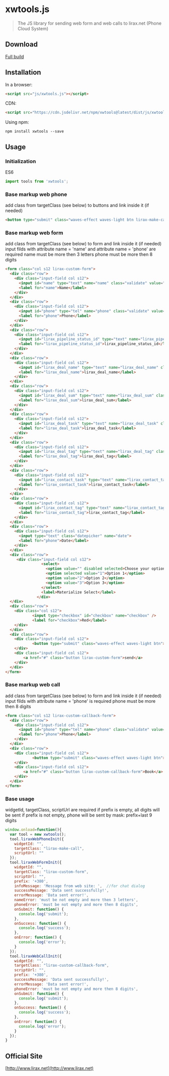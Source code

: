 # xwtools.js

> The JS library for sending web form and web calls to lirax.net (Phone Cloud System)


## Download

[Full build](https://cdn.jsdelivr.net/npm/xwtools@latest/dist/js/xwtools.js)


## Installation

In a browser:
```html
<script src="js/xwtools.js"></script>
```

CDN:
```html
<script src="https://cdn.jsdelivr.net/npm/xwtools@latest/dist/js/xwtools.js"></script>
```

Using npm:
```shell
npm install xwtools --save
```

## Usage

### Initialization

ES6 
```js
import tools from 'xwtools';
```

### Base markup web phone
add class from targetClass (see below) to buttons and link inside it (if needed)

```html
<button type="submit" class="waves-effect waves-light btn lirax-make-call">Make Call</button>
```

### Base markup web form
add class from targetClass (see below) to form and link inside it (if needed)
input filds with attribute name = 'name' and attribute name = 'phone' are required
name must be more then 3 letters
phone must be more then 8 digits

```html
<form class="col s12 lirax-custom-form">
  <div class="row">
    <div class="input-field col s12">
      <input id="name" type="text" name="name" class="validate" value="">
      <label for="name">Name</label>
    </div>
  </div>
  <div class="row">
    <div class="input-field col s12">
      <input id="phone" type="tel" name="phone" class="validate" value="">
      <label for="phone">Phone</label>
    </div>
  </div>
  <div class="row">
    <div class="input-field col s12">
      <input id="lirax_pipeline_status_id" type="text" name="lirax_pipeline_status_id" class="validate" value="">
      <label for="lirax_pipeline_status_id">lirax_pipeline_status_id</label>
    </div>
  </div>
  <div class="row">
    <div class="input-field col s12">
      <input id="lirax_deal_name" type="text" name="lirax_deal_name" class="validate" value="">
      <label for="lirax_deal_name">lirax_deal_name</label>
    </div>
  </div>
  <div class="row">
    <div class="input-field col s12">
      <input id="lirax_deal_sum" type="text" name="lirax_deal_sum" class="validate" value="">
      <label for="lirax_deal_sum">lirax_deal_sum</label>
    </div>
  </div>
  <div class="row">
    <div class="input-field col s12">
      <input id="lirax_deal_task" type="text" name="lirax_deal_task" class="validate" value="">
      <label for="lirax_deal_task">lirax_deal_task</label>
    </div>
  </div>
  <div class="row">
    <div class="input-field col s12">
      <input id="lirax_deal_tag" type="text" name="lirax_deal_tag" class="validate" value="">
      <label for="lirax_deal_tag">lirax_deal_tag</label>
    </div>
  </div>
  <div class="row">
    <div class="input-field col s12">
      <input id="lirax_contact_task" type="text" name="lirax_contact_task" class="validate" value="">
      <label for="lirax_contact_task">lirax_contact_task</label>
    </div>
  </div>
  <div class="row">
    <div class="input-field col s12">
      <input id="lirax_contact_tag" type="text" name="lirax_contact_tag" class="validate" value="">
      <label for="lirax_contact_tag">lirax_contact_tag</label>
    </div>
  </div>
  <div class="row">
    <div class="input-field col s12">
      <input type="text" class="datepicker" name="date">
      <label for="phone">Date</label>
    </div>
  </div>
  <div class="row">
     <div class="input-field col s12">
                <select>
                  <option value="" disabled selected>Choose your option</option>
                  <option selected value="1">Option 1</option>
                  <option value="2">Option 2</option>
                  <option value="3">Option 3</option>
                </select>
                <label>Materialize Select</label>
              </div>
  </div>
  <div class="row">
    <div class="col s12">
            <input type="checkbox" id="checkbox" name="checkbox" />
            <label for="checkbox">Red</label>
    </div>
  </div>
  <div class="row">
    <div class="input-field col s12">
            <button type="submit" class="waves-effect waves-light btn"><i class="material-icons left">send</i>Send</button>
    </div>
    <div class="input-field col s12">
        <a href="#" class="button lirax-custom-form">send</a>
    </div>
  </div>
</form>
```
### Base markup web call
add class from targetClass (see below) to form and link inside it (if needed)
input filds with attribute name = 'phone' is required
phone must be more then 8 digits

```html
<form class="col s12 lirax-custom-callback-form">
  <div class="row">
    <div class="input-field col s12">
      <input id="phone" type="tel" name="phone" class="validate" value="">
      <label for="phone">Phone</label>
    </div>
  </div>
  <div class="row">
    <div class="input-field col s12">
            <button type="submit" class="waves-effect waves-light btn"><i class="material-icons left">send</i>Book the call</button>
    </div>
    <div class="input-field col s12">
        <a href="#" class="button lirax-custom-callback-form">Book</a>
    </div>
  </div>
</form>
```

### Base usage
widgetId, targetClass, scriptUrl are required
if prefix is empty, all digits will be sent
if prefix is not empty, phone will be sent by mask: prefix+last 9 digits

```js
window.onload=function(){
  var tool = new xwtools();  
  tool.liraxWebPhoneInit({
    widgetId: "",
    targetClass: "lirax-make-call",
    scriptUrl: ""
  });
  tool.liraxWebFormInit({
    widgetId: "",
    targetClass: "lirax-custom-form",
    scriptUrl: "",
    prefix: '+380',
    infoMessage: 'Message from web site: ',  //for chat dialog
    successMessage: 'Data sent successfully!',
    errorMessage: 'Data sent error!',
    nameError: 'must be not empty and more then 3 letters',
    phoneError: 'must be not empty and more then 8 digits',
    onSubmit: function() {
      console.log('submit');
    },
    onSuccess: function() {
      console.log('success');
    },
    onError: function() {
      console.log('error');
    }
  });
  tool.liraxWebCallInit({
    widgetId: "",
    targetClass: "lirax-custom-callback-form",
    scriptUrl: "",
    prefix: '+380',
    successMessage: 'Data sent successfully!',
    errorMessage: 'Data sent error!',
    phoneError: 'must be not empty and more then 8 digits',
    onSubmit: function() {
      console.log('submit');
    },
    onSuccess: function() {
      console.log('success');
    },
    onError: function() {
      console.log('error');
    }
  });
}

```

## Official Site

[http://www.lirax.net](http://www.lirax.net)
